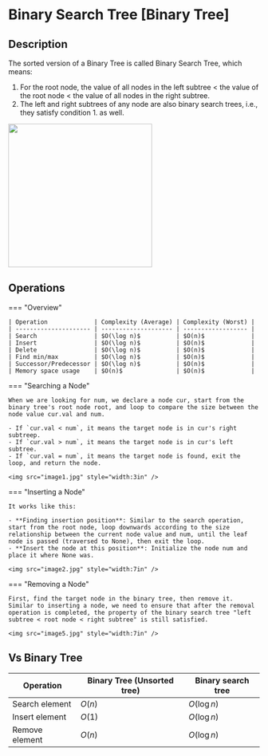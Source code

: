 # Binary Search Tree [Binary Tree]

## Description

The sorted version of a Binary Tree is called Binary Search Tree, which means:

1. For the root node, the value of all nodes in the left subtree < the value of the root node < the value of all nodes in the right subtree.
2. The left and right subtrees of any node are also binary search trees, i.e., they satisfy condition 1. as well.

<img src="image4.jpg" style="width:3in" />

## Operations

=== "Overview"

    | Operation             | Complexity (Average) | Complexity (Worst) |
    | --------------------- | -------------------- | ------------------ |
    | Search                | $O(\log n)$          | $O(n)$             |
    | Insert                | $O(\log n)$          | $O(n)$             |
    | Delete                | $O(\log n)$          | $O(n)$             |
    | Find min/max          | $O(\log n)$          | $O(n)$             |
    | Successor/Predecessor | $O(\log n)$          | $O(n)$             |
    | Memory space usage    | $O(n)$               | $O(n)$             |

=== "Searching a Node"

    When we are looking for num, we declare a node cur, start from the binary tree's root node root, and loop to compare the size between the node value cur.val and num.

    - If `cur.val < num`, it means the target node is in cur's right subtreep.
    - If `cur.val > num`, it means the target node is in cur's left subtree.
    - If `cur.val = num`, it means the target node is found, exit the loop, and return the node.

    <img src="image1.jpg" style="width:3in" />

=== "Inserting a Node"

    It works like this:

    - **Finding insertion position**: Similar to the search operation, start from the root node, loop downwards according to the size relationship between the current node value and num, until the leaf node is passed (traversed to None), then exit the loop.
    - **Insert the node at this position**: Initialize the node num and place it where None was.

    <img src="image2.jpg" style="width:7in" />

=== "Removing a Node"

    First, find the target node in the binary tree, then remove it.
    Similar to inserting a node, we need to ensure that after the removal operation is completed, the property of the binary search tree "left subtree < root node < right subtree" is still satisfied.

    <img src="image5.jpg" style="width:7in" />

## Vs Binary Tree

| Operation      | Binary Tree (Unsorted tree) | Binary search tree |
| -------------- | --------------------------- | ------------------ |
| Search element | $O(n)$                      | $O(\log n)$        |
| Insert element | $O(1)$                      | $O(\log n)$        |
| Remove element | $O(n)$                      | $O(\log n)$        |
